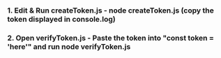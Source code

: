 ### 1. Edit & Run createToken.js - node createToken.js (copy the token displayed in console.log)
### 2. Open verifyToken.js - Paste the token into "const token = 'here'" and run node verifyToken.js
